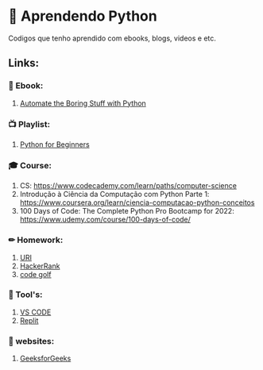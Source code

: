 # 🚀 Aprendendo Python

Codigos que tenho aprendido com ebooks, blogs, videos e etc.

## Links: 

### 📖 Ebook:
1. [Automate the Boring Stuff with Python](https://automatetheboringstuff.com/)

### 📺 Playlist:
1. [Python for Beginners](https://www.youtube.com/watch?v=jFCNu1-Xdsw&list=PLlrxD0HtieHhS8VzuMCfQD4uJ9yne1mE6)

### 🎓 Course:
1. CS: https://www.codecademy.com/learn/paths/computer-science
2. Introdução à Ciência da Computação com Python Parte 1: https://www.coursera.org/learn/ciencia-computacao-python-conceitos
3. 100 Days of Code: The Complete Python Pro Bootcamp for 2022: https://www.udemy.com/course/100-days-of-code/

### ✏ Homework:
1. [URI](https://www.urionlinejudge.com.br/)
2. [HackerRank](https://www.hackerrank.com/)
3. [code golf](https://code.golf/)

### 🔨 Tool's:
1. [VS CODE](https://code.visualstudio.com)
2. [Replit](https://replit.com/)


### 🤖 websites:
1. [GeeksforGeeks](https://www.geeksforgeeks.org/python-programming-language/?ref=grb)
